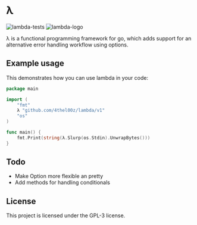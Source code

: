 # λ

![lambda-tests](https://github.com/4thel00z/lambda/workflows/Test/badge.svg)
![lambda-logo](https://media.githubusercontent.com/media/4thel00z/lambda/master/logo.png)

λ is a functional programming framework for go, which adds support for an alternative error handling workflow using options.

## Example usage

This demonstrates how you can use lambda in your code: 

```go
package main

import (
	"fmt"
	λ "github.com/4thel00z/lambda/v1"
	"os"
)

func main() {
	fmt.Print(string(λ.Slurp(os.Stdin).UnwrapBytes()))
}

```

## Todo

* Make Option more flexible an pretty
* Add methods for handling conditionals 

## License

This project is licensed under the GPL-3 license.
